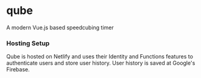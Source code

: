 # qube
A modern Vue.js based speedcubing timer

### Hosting Setup
Qube is hosted on Netlify and uses their Identity and Functions features to authenticate users and store user history. User history is saved at Google's Firebase.
